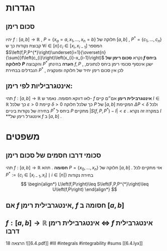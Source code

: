# הגדרות 
 
## סכום רימן 
 יהיו $f:\left[a,b\right]\rightarrow\mathbb{R}$ , $P=\left\{ x_{a}=a,x_{1},\dots,x_{n}=b\right\}$ חלוקה של $\left[a,b\right]$ , $P^{*}=\left\{ c_{1},\dots,c_{n}\right\}$ קבוצת נקודות כך ש $\forall i\in\left[n\right]\,c_{i}\in\left[x_{i},x_{i-1}\right]$ 
 המספר $S\left(f,P,P^{*}\right)\underset{i=1}{\overset{n}{\sum}}f\left(c_{i}\right)\left(x_{i}-x_{i-1}\right)$ נקרא **סכום רימן של $f$ ביחס לחלוקה $P$**  והקבוצה $P^{*}$ 
 **הערה** בהינתן $f,P$ , ישנן אינסוף סכומי רימן ביחס לנתונים, הנבדלים בבחירת $P^{*}$ , לכן אין סכום רימן יחיד של חלוקה ופונקציה 
 
## אינטגרביליות לפי רימן: 
 תהי $f:\left[a,b\right]\rightarrow\mathbb{R}$ לאו דווקא חסומה. 
 נאמר ש- $f$ **אינטגרבילית רימן** אם״ם קיים $I\in\mathbb{R}$ כך שלכל $\varepsilon>0$ קיימת $\delta>0$ כך שלכל חלוקה $P$ של $\left[a,b\right]$ המקיימת $\Delta P<\delta$ 
 ולכל בחירה של נקודות ביניים $P^{*}$ ביחס ל $P$ מתקיים $\left|S\left(f,P,P^{*}\right)-I\right|<\varepsilon$ . במקרה זה נקרא $I$ **אינטגרל רימן של $f$ ב $\left[a,b\right]$ . 
 
# משפטים 
 
## סכומי דרבו חסמים של סכום רימן 
 תהי $f:\left[a,b\right]\rightarrow\mathbb{R}$ **חסומה** . 
 תהא $P=\left\{ x_{0},\dots,x_{n}\right\}$ חלוקה של $\left[a,b\right]$ . אזי מתקיים לכל $P^{*}:=\left\{ c_{i}\in\left[x_{i-1},x_{i}\right]\mid i\in\left[n\right]\right\}$ בחירת נקודות $$
 \begin{align*} L\left(f,P\right)\leq S\left(F,P,P^{*}\right)\leq U\left(f,P\right) \end{align*} $$ 
## אם $f$ אינטגרבילית רימן, $f$ חסומה ב $\left[a,b\right]$ 
 
## $f:\left[a,b\right]\rightarrow\mathbb{R}$ אינטגרבילית רימן $\iff$ $f$ אינטגרבילית דרבו 


הרצאה 18
![[6.4.pdf]]
#III #integrals #integrability #sums
[[6.4.lyx]]
